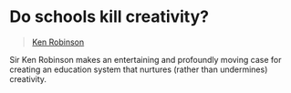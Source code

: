 # Do schools kill creativity?

> [Ken Robinson](../Speakers/sir_ken_robinson.md)

Sir Ken Robinson makes an entertaining and profoundly moving case for creating an education system that nurtures (rather than undermines) creativity.
